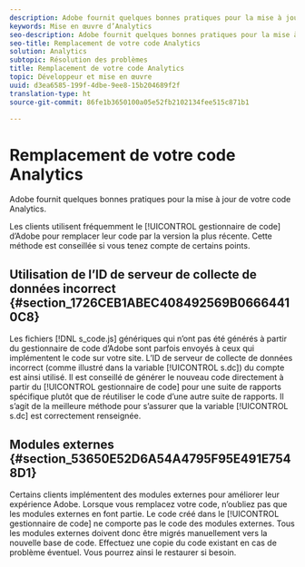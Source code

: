 ```yaml
---
description: Adobe fournit quelques bonnes pratiques pour la mise à jour de votre code Analytics.
keywords: Mise en œuvre d’Analytics
seo-description: Adobe fournit quelques bonnes pratiques pour la mise à jour de votre code Analytics.
seo-title: Remplacement de votre code Analytics
solution: Analytics
subtopic: Résolution des problèmes
title: Remplacement de votre code Analytics
topic: Développeur et mise en œuvre
uuid: d3ea6585-199f-4dbe-9ee8-15b204689f2f
translation-type: ht
source-git-commit: 86fe1b3650100a05e52fb2102134fee515c871b1

---
```



# Remplacement de votre code Analytics

Adobe fournit quelques bonnes pratiques pour la mise à jour de votre code Analytics.

Les clients utilisent fréquemment le [!UICONTROL gestionnaire de code] d’Adobe pour remplacer leur code par la version la plus récente. Cette méthode est conseillée si vous tenez compte de certains points.

## Utilisation de l’ID de serveur de collecte de données incorrect {#section_1726CEB1ABEC408492569B06664410C8}

Les fichiers [!DNL s_code.js] génériques qui n’ont pas été générés à partir du gestionnaire de code d’Adobe sont parfois envoyés à ceux qui implémentent le code sur votre site. L’ID de serveur de collecte de données incorrect (comme illustré dans la variable [!UICONTROL s.dc]) du compte est ainsi utilisé. Il est conseillé de générer le nouveau code directement à partir du [!UICONTROL gestionnaire de code] pour une suite de rapports spécifique plutôt que de réutiliser le code d’une autre suite de rapports. Il s’agit de la meilleure méthode pour s’assurer que la variable [!UICONTROL s.dc] est correctement renseignée.

## Modules externes {#section_53650E52D6A54A4795F95E491E7548D1}

Certains clients implémentent des modules externes pour améliorer leur expérience Adobe. Lorsque vous remplacez votre code, n’oubliez pas que les modules externes en font partie. Le code créé dans le [!UICONTROL gestionnaire de code] ne comporte pas le code des modules externes. Tous les modules externes doivent donc être migrés manuellement vers la nouvelle base de code. Effectuez une copie du code existant en cas de problème éventuel. Vous pourrez ainsi le restaurer si besoin.
